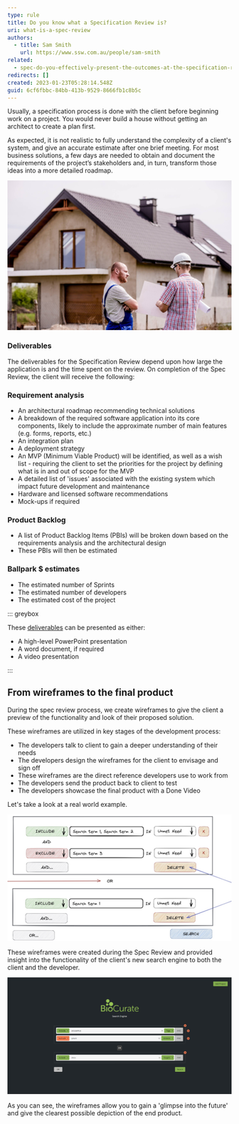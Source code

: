```yaml
---
type: rule
title: Do you know what a Specification Review is?
uri: what-is-a-spec-review
authors:
  - title: Sam Smith
    url: https://www.ssw.com.au/people/sam-smith
related:
  - spec-do-you-effectively-present-the-outcomes-at-the-specification-review-presentation
redirects: []
created: 2023-01-23T05:28:14.548Z
guid: 6cf6fbbc-84bb-413b-9529-8666fb1c8b5c
---
```

Usually, a specification process is done with the client before beginning work on a project. You would never build a house without getting an architect to create a plan first.

<!--endintro-->

As expected, it is not realistic to fully understand the complexity of a client's system, and give an accurate estimate after one brief meeting. For most business solutions, a few days are needed to obtain and document the requirements of the project’s stakeholders and, in turn, transform those ideas into a more detailed roadmap.

![Figure: You would never build a house without an architect](workers022.jpg)

### Deliverables

The deliverables for the Specification Review depend upon how large the application is and the time spent on the review. On completion of the Spec Review, the client will receive the following:

### Requirement analysis

* An architectural roadmap recommending technical solutions
* A breakdown of the required software application into its core components, likely to include the approximate number of main features (e.g. forms, reports, etc.)
* An integration plan
* A deployment strategy
* An MVP (Minimum Viable Product) will be identified, as well as a wish list - requiring the client to set the priorities for the project by defining what is in and out of scope for the MVP
* A detailed list of 'issues' associated with the existing system which impact future development and maintenance
* Hardware and licensed software recommendations
* Mock-ups if required

### Product Backlog

* A list of Product Backlog Items (PBIs) will be broken down based on the requirements analysis and the architectural design
* These PBIs will then be estimated

### Ballpark $ estimates

* The estimated number of Sprints
* The estimated number of developers
* The estimated cost of the project

::: greybox

These [deliverables](/spec-do-you-effectively-present-the-outcomes-at-the-specification-review-presentation) can be presented as either:

* A high-level PowerPoint presentation 
* A word document, if required
* A video presentation

:::

## From wireframes to the final product

During the spec review process, we create wireframes to give the client a preview of the functionality and look of their proposed solution.

These wireframes are utilized in key stages of the development process:

* The developers talk to client to gain a deeper understanding of their needs
* The developers design the wireframes for the client to envisage and sign off
* These wireframes are the direct reference developers use to work from 
* The developers send the product back to client to test
* The developers showcase the final product with a Done Video

Let's take a look at a real world example.

![Figure: The initial wireframe from the Spec Review](image002-52-copy.jpg "Initial Wireframe")

These wireframes were created during the Spec Review and provided insight into the functionality of the client's new search engine to both the client and the developer.

![Figure: The final product based on these wireframes](biocurate_final_product.png "Final Product")

As you can see, the wireframes allow you to gain a 'glimpse into the future' and give the clearest possible depiction of the end product.
